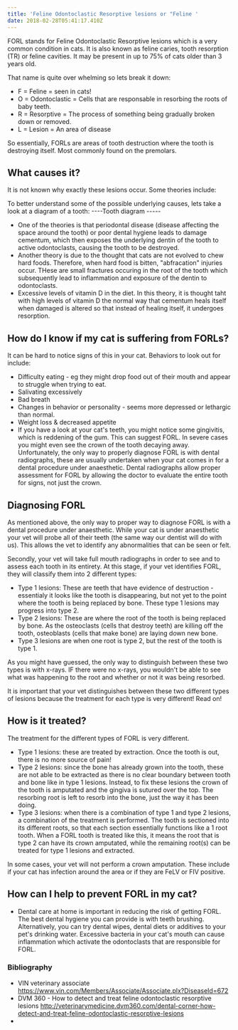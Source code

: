 ```yaml
---
title: 'Feline Odontoclastic Resorptive lesions or "Feline '
date: 2018-02-28T05:41:17.410Z
---
```

FORL stands for Feline Odontoclastic Resorptive lesions which is a very common condition in cats. It is also known as feline caries, tooth resorption (TR) or feline cavities. It may be present in up to 75% of cats older than 3 years old.

That name is quite over whelming so lets break it down:
* F = Feline = seen in cats! 
* O = Odontoclastic = Cells that are responsable in resorbing the roots of baby teeth.
* R = Resorptive = The process of something being gradually broken down or removed. 
* L = Lesion = An area of disease

So essentially, FORLs are areas of tooth destruction where the tooth is destroying itself. Most commonly found on the premolars.

## What causes it?
It is not known why exactly these lesions occur. Some theories include:

To better understand some of the possible underlying causes, lets take a look at a diagram of a tooth:
----Tooth diagram -----


* One of the theories is that periodontal disease (disease affecting the space around the tooth) or poor dental hygiene leads to damage cementum, which then exposes the underlying dentin of the tooth to active odontoclasts, causing the tooth to be destroyed.
* Another theory is due to the thought that cats are not evolved to chew hard foods. Therefore, when hard food is bitten, "abfracation" injuries occur. THese are small fractures occuring in the root of the tooth which subsequently lead to inflammation and exposure of the dentin to odontoclasts. 
* Excessive levels of vitamin D in the diet. In this theory, it is thought taht with high levels of vitamin D the normal way that cementum heals itself when damaged is altered so that instead of healing itself, it undergoes resorption. 


## How do I know if my cat is suffering from FORLs?
It can be hard to notice signs of this in your cat. Behaviors to look out for include:
* Difficulty eating - eg they might drop food out of their mouth and appear to struggle when trying to eat.
* Salivating excessively 
* Bad breath
* Changes in behavior or personality - seems more depressed or lethargic than normal. 
* Weight loss & decreased appetite
* If you have a look at your cat's teeth, you might notice some gingivitis, which is reddening of the gum. This can suggest FORL. In severe cases you might even see the crown of the tooth decaying away. Unfortunately, the only way to properly diagnose FORL is with dental radiographs, these are usually undertaken when your cat comes in for a dental procedure under anaesthetic. Dental radiographs allow proper assessment for FORL by allowing the doctor to evaluate the entire tooth for signs, not just the crown.

## Diagnosing FORL 

As mentioned above, the only way to proper way to diagnose FORL is with a dental procedure under anaesthetic.
While your cat is under anaesthetic your vet will probe all of their teeth (the same way our dentist will do with us). This allows the vet to identify any abnormalities that can be seen or felt.

Secondly, your vet will take full mouth radiographs in order to see and to assess each tooth in its entirety. At this stage, if your vet identifies FORL, they will classify them into 2 different types:
* Type 1 lesions: These are teeth that have evidence of destruction - essentialy it looks like the tooth is disappearing, but not yet to the point where the tooth is being replaced by bone. These type 1 lesions may progress into type 2. 
* Type 2 lesions: These are where the root of the tooth is being replaced by bone. As the osteoclasts (cells that destroy teeth) are killing off the tooth, osteoblasts (cells that make bone) are laying down new bone.
* Type 3 lesions are when one root is type 2, but the rest of the tooth is type 1. 

As you might have guessed, the only way to distinguish between these two types is with x-rays. IF there were no x-rays, you wouldn't be able to see what was happening to the root and whether or not it was being resorbed.  

It is important that your vet distinguishes between these two different types of lesions because the treatment for each type is very different! Read on! 

## How is it treated?

The treatment for the different types of FORL is very different.

* Type 1 lesions: these are treated by extraction. Once the tooth is out, there is no more source of pain! 
* Type 2 lesions: since the bone has already grown into the tooth, these are not able to be extracted as there is no clear boundary between tooth and bone like in type 1 lesions. Instead, to fix these lesions the crown of the tooth is amputated and the gingiva is sutured over the top. The resorbing root is left to resorb into the bone, just the way it has been doing. 
* Type 3 lesions: when there is a combination of type 1 and type 2 lesions, a combination of the treatment is performed. The tooth is sectioned into its different roots, so that each section essentially functions like a 1 root tooth. When a FORL tooth is treated like this, it means the root that is type 2 can have its crown amputated, while the remaining root(s) can be treated for type 1 lesions and extracted. 

In some cases, your vet will not perform a crown amputation. These include if your cat has infection around the area or if they are FeLV or FIV positive. 

## How can I help to prevent FORL in my cat?
* Dental care at home is important in reducing the risk of getting FORL. The best dental hygiene you can provide is with teeth brushing. Alternatively, you can try dental wipes, dental diets or additives to your pet's drinking water.
Excessive bacteria in your cat's mouth can cause inflammation which activate the odontoclasts that are responsible for FORL. 

### Bibliography 
* VIN veterinary associate  https://www.vin.com/Members/Associate/Associate.plx?DiseaseId=672
* DVM 360 - How to detect and treat feline odontoclastic resorptive lesions http://veterinarymedicine.dvm360.com/dental-corner-how-detect-and-treat-feline-odontoclastic-resorptive-lesions
* 




